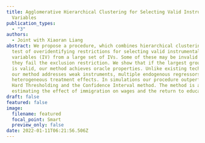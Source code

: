 ```yaml
---
title: Agglomerative Hierarchical Clustering for Selecting Valid Instrumental
  Variables
publication_types:
  - "3"
authors:
  - Joint with Xiaoran Liang
abstract: We propose a procedure, which combines hierarchical clustering with a
  test of overidentifying restrictions for selecting valid instrumental
  variables (IV) from a large set of IVs. Some of these may be invalid in that
  they fail the exclusion restriction. We show that if the largest group of IVs
  is valid, our method achieves oracle properties. Unlike existing techniques,
  our method addresses weak instruments, multiple endogenous regressors and
  heterogeneous treatment effects. In simulations our procedure outperforms the
  Hard Thresholding and the Confidence Interval method. The method is applied to
  estimating the effect of immigration on wages and the return to education.
draft: false
featured: false
image:
  filename: featured
  focal_point: Smart
  preview_only: false
date: 2022-01-11T06:21:56.506Z
---
```


